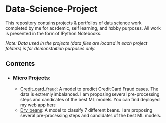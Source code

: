 # Data-Science-Project
This repository contains projects & portfolios of data science work completed by me for academic, self learning, and hobby purposes. All work is presented in the form of IPython Notebooks.

_Note: Data used in the projects (data files are located in each project folders) is for demonstration purposes only._

## Contents

- ### Micro Projects: 
	- [Credit_card_fraud](https://github.com/sajal2692/data-science-portfolio/blob/master/boston_housing/boston_housing.ipynb): A model to predict Credit Card Fraud cases. The data is extremly imbalanced. I am proposing several pre-processing steps and candidates of the best ML models. You can find deployed my web app [here](https://yeeproject.herokuapp.com/)
	- [Dry_beans](https://github.com/sajal2692/data-science-portfolio/blob/master/boston_housing/boston_housing.ipynb): A model to classify 7 different beans. I am proposing several pre-processing steps and candidates of the best ML models.
